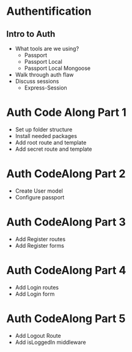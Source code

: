 # Authentification

## Intro to Auth

* What tools are we using?
    - Passport
    - Passport Local
    - Passport Local Mongoose
* Walk through auth flaw
* Discuss sessions
    - Express-Session


# Auth Code Along Part 1
* Set up folder structure
* Install needed packages
* Add root route and template
* Add secret route and template


# Auth CodeAlong Part 2
* Create User model
* Configure passport

# Auth CodeAlong Part 3
* Add Register routes
* Add Register forms

# Auth CodeAlong Part 4
* Add Login routes
* Add Login form

# Auth CodeAlong Part 5
* Add Logout Route
* Add isLoggedIn middleware
